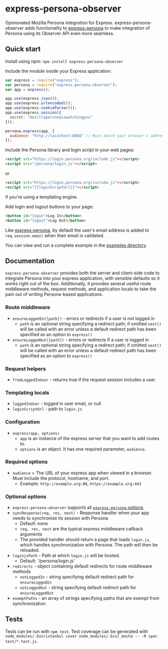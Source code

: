 express-persona-observer
========================

Opinionated Mozilla Persona integration for Express. express-persona-observer adds functionality
to [express-persona][] to make integration of Persona using its Observer API even more seamless.

[express-persona]: https://github.com/jbuck/express-persona.git

## Quick start
Install using npm: `npm install express-persona-observer`

Include the module inside your Express application:

```javascript
var express = require("express");
var persona = require("express-persona-observer");
var app = express();

app.use(express.json());
app.use(express.urlencoded());
app.use(express.cookieParser());
app.use(express.session({
  secret: "mozillapersonaiswatchingyou"
}));

persona.express(app, {
  audience: "http://localhost:8888" // Must match your browser's address bar
});
```

Include the Persona library and login script in your web pages:

```html
<script src="https://login.persona.org/include.js"></script>
<script src="/persona/login.js"></script>
```

or

```html
<script src="https://login.persona.org/include.js"></script>
<script src="{{loginScriptUrl}}"></script>
```

if you're using a templating engine.

Add login and logout buttons to your page:

```html
<button id="login">Log In</button>
<button id="logout">Log Out</button>
```

Like [express-persona], by default the user's email address is added to `req.session.email`
when their email is validated.

You can view and run a complete example in the [examples directory](#).

## Documentation

`express-persona-observer` provides both the server and client-side code to integrate Persona
into your express application, with sensible defaults so it works right out of the box. Additionally, 
it provides several useful route middleware methods, request methods, and application locals to take the 
pain out of writing Persona-based applications.

### Route middleware

* `ensureLoggedIn([path])` - errors or redirects if a user is not logged in 
  * `path` is an optional string specifying a redirect path; if omitted `next()` will be called with an error
    unless a default redirect path has been specified as an option to `express()`
* `ensureLoggedOut([path])` - errors or redirects if a user is logged in
  * `path` is an optional string specifying a redirect path; if omitted `next()` will be called with an error
    unless a default redirect path has been specified as an option to `express()`

### Request helpers

* `fromLoggedInUser` - returns true if the request session includes a user

### Templating locals

* `loggedInUser` - logged in user email, or null
* `loginScriptUrl` - path to `login.js`

### Configuration

* `express(app, options)`
  * `app` is an instance of the express server that you want to add routes to.
  * `options` is an object. It has one required parameter, `audience`.

### Required options

* `audience` = The URL of your express app when viewed in a browser. Must include the protocol, hostname, and port.
  * Example: `http://example.org:80`, `https://example.org:443`

### Optional options

* `express-persona-observer` supports all [`express-persona` options](https://github.com/jbuck/express-persona/tree/v0.1.0#optional-options).
* `syncResponse(req, res, next)` - Response handler when your app needs to synchronize its session with Persona
  * Default: none
  * `req, res, next` are the typical express middleware callback arguments
  * The provided handler should return a page that loads `login.js`, which handles synchronization with Persona. The path will then
    be reloaded.
* `loginjsPath` - Path at which `login.js` will be hosted.
  * Default: '/persona/login.js'
* `redirects` - object containing default redirects for route middleware methods
  * `notLoggedIn` - string specifying default redirect path for `ensureLoggedIn`
  * `notLoggedOut` - string specifying default redirect path for `ensureLoggedOut`
* `exemptPaths` - an array of strings specifying paths that are exempt from synchronization

## Tests

Tests can be run with `npm test`. Test coverage can be generated with `node_modules/.bin/istanbul cover node_modules/.bin/_mocha -- -R spec test/*.test.js`.
